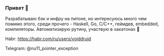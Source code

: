 ### Привет 👋
Разрабатываю бэк и инфру на питоне, но интересуюсь много чем помимо этого, среди прочего - Haskell, Go, C/C++, геймдев, embedded, компиляторы.
Автоматизирую рутину, участвую в хакатонах 🙂

Habr: https://habr.com/ru/users/voiddruid

Telegram: @nu11_pointer_exception
